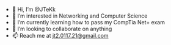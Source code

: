 - 👋 Hi, I’m @JTeKk
- 👀 I’m interested in Networking and Computer Science
- 🌱 I’m currently learning how to pass my CompTia Net+ exam
- 💞️ I’m looking to collaborate on anything
- 📫 Reach me at jt2.0117.21@gmail.com

<!---
JTeKk/JTeKk is a ✨ special ✨ repository because its `README.md` (this file) appears on your GitHub profile.
You can click the Preview link to take a look at your changes.
--->
